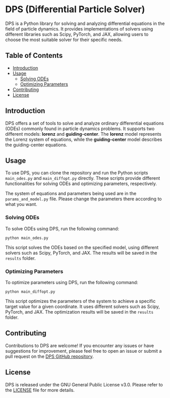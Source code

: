 # DPS (Differential Particle Solver)

DPS is a Python library for solving and analyzing differential equations in the field of particle dynamics. It provides implementations of solvers using different libraries such as Scipy, PyTorch, and JAX, allowing users to choose the most suitable solver for their specific needs.

## Table of Contents
- [Introduction](#introduction)
- [Usage](#usage)
  - [Solving ODEs](#solving-odes)
  - [Optimizing Parameters](#optimizing-parameters)
- [Contributing](#contributing)
- [License](#license)

## Introduction
DPS offers a set of tools to solve and analyze ordinary differential equations (ODEs) commonly found in particle dynamics problems. It supports two different models: **lorenz** and **guiding-center**. The **lorenz** model represents the Lorenz system of equations, while the **guiding-center** model describes the guiding-center equations.

## Usage
To use DPS, you can clone the repository and run the Python scripts `main_odes.py` and `main_diffopt.py` directly. These scripts provide different functionalities for solving ODEs and optimizing parameters, respectively.

The system of equations and parameters being used are in the `params_and_model.py` file. Please change the parameters there according to what you want.

### Solving ODEs
To solve ODEs using DPS, run the following command:
```shell
python main_odes.py
```

This script solves the ODEs based on the specified model, using different solvers such as Scipy, PyTorch, and JAX. The results will be saved in the `results` folder.

### Optimizing Parameters
To optimize parameters using DPS, run the following command:
```shell
python main_diffopt.py
```

This script optimizes the parameters of the system to achieve a specific target value for a given coordinate. It uses different solvers such as Scipy, PyTorch, and JAX. The optimization results will be saved in the `results` folder.

## Contributing
Contributions to DPS are welcome! If you encounter any issues or have suggestions for improvement, please feel free to open an issue or submit a pull request on the [DPS GitHub repository](https://github.com/rogeriojorge/DPS).

## License
DPS is released under the GNU General Public License v3.0. Please refer to the [LICENSE](https://github.com/rogeriojorge/DPS/blob/main/LICENSE) file for more details.